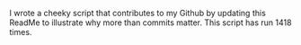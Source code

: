 I wrote a cheeky script that contributes to my Github by updating this ReadMe to illustrate why more than commits matter. This script has run 1418 times.
